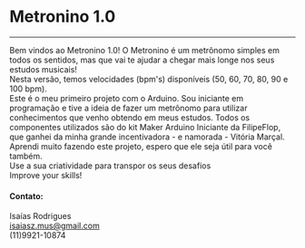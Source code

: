 # Metronino 1.0
---
Bem vindos ao Metronino 1.0! 
O Metronino é um metrônomo simples em todos os sentidos, mas que vai te ajudar a chegar mais longe nos seus estudos musicais!
<br />
Nesta versão, temos velocidades (bpm's) disponíveis (50, 60, 70, 80, 90 e 100 bpm).
<br />
Este é o meu primeiro projeto com o Arduino. Sou iniciante em programação e tive a ideia de fazer um metrônomo para utilizar 
conhecimentos que venho obtendo em meus estudos. Todos os componentes utilizados são do kit Maker Arduino Iniciante da FilipeFlop,
que ganhei da minha grande incentivadora - e namorada - Vitória Marçal. 
<br />
Aprendi muito fazendo este projeto, espero que ele seja útil para você também.
<br />
Use a sua criatividade para transpor os seus desafios
<br />
Improve your skills!
<br />
#### Contato: 
Isaías Rodrigues <br />
isaiasz.mus@gmail.com <br />
(11)9921-10874 <br />

